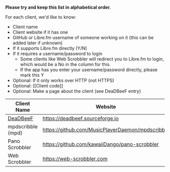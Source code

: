 **Please try and keep this list in alphabetical order.**

For each client, we'd like to know:

* Client name
* Client website if it has one
* GitHub or Libre.fm username of someone working on it (this can be added later if unknown) 
* If it supports Libre.fm directly (Y/N)
* If it requires a username/password to login
  * Some clients like Web Scrobbler will redirect you to Libre.fm to login, which would be a No in the column for this. 
  * If the app has you enter your username/password directly, please mark this Y
* Optional: If it only works over HTTP (not HTTPS)
* Optional: [[Client code]]
* Optional: Make a page about the client (see DeaDBeeF entry)

<!-- Keep URLs reasonable short, link to them if needed) --> 

| Client Name | Website | Developer Username | Libre.fm supported? | Username/Password? | HTTP-Only? | Client Code | 
| ------------| ------- | ------------------ | ------------------- | ------------------ | ----------- |  ----------- | 
| [DeaDBeeF](DeaDBeeF) | https://deadbeef.sourceforge.io | N/A | Yes | Yes | ? | ddb | 
| mpdscribble (mpd) | https://github.com/MusicPlayerDaemon/mpdscribble | @MaxKellermann | Yes | Yes | No | mdc |
| Pano Scrobbler | https://github.com/kawaiiDango/pano-scrobbler | @kawaiiDango | Yes | No | Yes | pns |
| Web Scrobbler | https://web-scrobbler.com | N/A | Yes | No | ? | N/A |